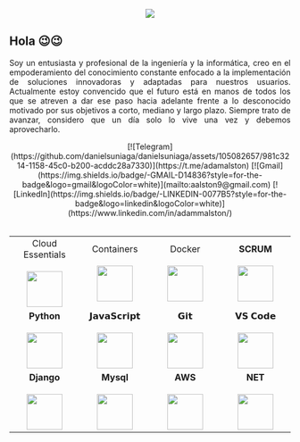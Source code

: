 <p align="center">
  <img src="https://github.com/danielsuniaga/danielsuniaga/assets/105082657/24722b33-5b49-4c2b-b987-13d1b735a984">
</p>

<!-- HR -->
## Hola 😉😉 
<!-- HR -->
<p align="justify">
Soy un entusiasta y profesional de la ingeniería y la informática, creo en el empoderamiento del conocimiento constante enfocado a la implementación de soluciones innovadoras y adaptadas para nuestros usuarios.
Actualmente estoy convencido que el futuro está en manos de todos los que se atreven a dar ese paso hacia adelante frente a lo desconocido motivado por sus objetivos a corto, mediano y largo plazo. Siempre trato de avanzar, considero que un día solo lo vive una vez y debemos aprovecharlo. 
</p>
<div align="center">
[![Telegram](https://github.com/danielsuniaga/danielsuniaga/assets/105082657/981c3214-1158-45c0-b200-acddc28a7330)](https://t.me/adamalston)
[![Gmail](https://img.shields.io/badge/-GMAIL-D14836?style=for-the-badge&logo=gmail&logoColor=white)](mailto:aalston9@gmail.com)
[![LinkedIn](https://img.shields.io/badge/-LINKEDIN-0077B5?style=for-the-badge&logo=linkedin&logoColor=white)](https://www.linkedin.com/in/adammalston/)
</div>
<!-- HR --><br>
<div align="center">
  <table>
    <tbody>
      <tr>
        <td width="25%" align="center">
          <span>Cloud Essentials</span><br><br>
          <img height="64px" src="https://github.com/danielsuniaga/danielsuniaga/assets/105082657/e6328e2c-2b10-49d9-aebe-bfeb39863e4e">
        </td>
        <td width="25%" align="center">
          <span>Containers </span><br><br>
          <img height="64px" src="https://github.com/danielsuniaga/danielsuniaga/assets/105082657/3653b730-526d-437a-bf36-b5f748d720e8">
        </td>
        <td width="25%" align="center">
          <span>Docker</span><br><br>
          <img height="64px" src="https://github.com/danielsuniaga/danielsuniaga/assets/105082657/452db1ae-5abe-47c3-9153-1586517e10c4">
        </td>
        <td width="25%" align="center">
          <span><strong>SCRUM</strong>
          </span><br><br>
          <img height="64px" src="https://github.com/danielsuniaga/danielsuniaga/assets/105082657/cfc9dc7d-eb42-4bdb-99f9-b5e12c2485a8">
        </td>
      </tr>
      <tr valign="top">
        <td width="25%" align="center">
          <span><strong>Python</strong>
          </span><br><br>
          <img height="64px" src="https://cdn4.iconfinder.com/data/icons/logos-and-brands/512/267_Python_logo-128.png">
        </td>
        <td width="25%" align="center">
          <span>𝗝𝗮𝘃𝗮𝗦𝗰𝗿𝗶𝗽𝘁</span><br><br>
          <img height="64px" src="https://cdn.svgporn.com/logos/javascript.svg">
        </td>
        <td width="25%" align="center">
          <span>𝗚𝗶𝘁</span><br><br>
          <img height="64px" src="https://cdn.svgporn.com/logos/git-icon.svg">
        </td>
        <td width="25%" align="center">
          <span>𝗩𝗦 𝗖𝗼𝗱𝗲</span><br><br>
          <img height="64px" src="https://cdn.svgporn.com/logos/visual-studio-code.svg">
        </td>
      </tr>
      <tr valign="top">
        <td width="25%" align="center">
          <span><strong>Django</strong></span><br><br>
          <img height="64px" src="https://www.vectorlogo.zone/logos/djangoproject/djangoproject-ar21.svg">
        </td>
        <td width="25%" align="center">
          <span><strong>Mysql</strong></span><br><br>
          <img height="64px" src="https://github.com/danielsuniaga/danielsuniaga/assets/105082657/813d8258-d4b4-44dc-b466-7ea90005cee2">
        </td>
        <td width="25%" align="center">
          <span><strong>AWS</strong></span><br><br>
          <img height="64px" src="https://raw.githubusercontent.com/Thomas-George-T/Thomas-George-T/master/assets/aws.svg">
        </td>
        <td width="25%" align="center">
          <span><strong>NET</strong></span><br><br>
          <img height="64px" src="https://github.com/danielsuniaga/danielsuniaga/assets/105082657/fd1286ef-02fe-421b-a2c2-a3c3e938f399">
        </td>
      </tr>
    </tbody>
  </table>
</div>  

<!--
**danielsuniaga/danielsuniaga** is a ✨ _special_ ✨ repository because its `README.md` (this file) appears on your GitHub profile.

Here are some ideas to get you started:

- 🔭 I’m currently working on ...
- 🌱 I’m currently learning ...
- 👯 I’m looking to collaborate on ...
- 🤔 I’m looking for help with ...
- 💬 Ask me about ...
- 📫 How to reach me: ...
- 😄 Pronouns: ...
- ⚡ Fun fact: ...
-->
